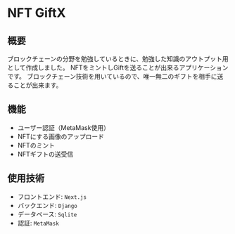 # NFT GiftX

## 概要
ブロックチェーンの分野を勉強しているときに、勉強した知識のアウトプット用として作成しました。
NFTをミントしGiftを送ることが出来るアプリケーションです。
ブロックチェーン技術を用いているので、唯一無二のギフトを相手に送ることが出来ます。

## 機能
- ユーザー認証（MetaMask使用）
- NFTにする画像のアップロード
- NFTのミント
- NFTギフトの送受信

## 使用技術
- フロントエンド: `Next.js`
- バックエンド: `Django` 
- データベース: `Sqlite`
- 認証: `MetaMask`
